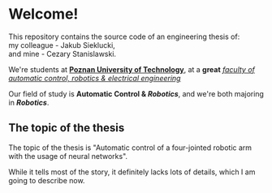 # Welcome!
This repository contains the source code of an engineering thesis of:  
my colleague - Jakub Sieklucki,  
and mine - Cezary Stanislawski.  

We're students at [**Poznan University of Technology**](https://put.poznan.pl/en?q=), at a **great** [*faculty of automatic control, robotics & electrical engineering*](https://goo.gl/maps/L2rSoj7zUiYd6xue9)

Our field of study is **Automatic Control & _Robotics_**, and we're both majoring in **_Robotics_**.

## The topic of the thesis
The topic of the thesis is "Automatic control of a four-jointed robotic arm with the usage of neural networks". 

While it tells most of the story, it definitely lacks lots of details, which I am going to describe now.